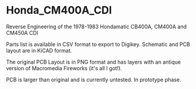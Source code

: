 # Honda_CM400A_CDI
Reverse Engineering of the 1978-1983 Hondamatic CB400A, CM400A and CM450A CDI

Parts list is available in CSV format to export to Digikey.
Schematic and PCB layout are in KiCAD format.

The original PCB Layout is in PNG format and has layers with an antique
version of Macromedia Fireworks (it's all I got!).

PCB is larger than original and is currently untested.  In prototype
phase.

